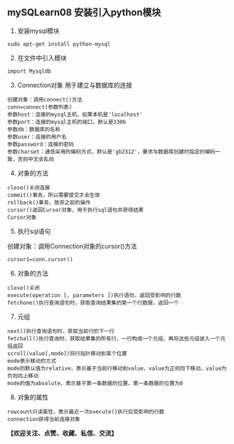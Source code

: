 ## mySQLearn08 安装引入python模块
1. 安装mysql模块
```
sudo apt-get install python-mysql
```
2. 在文件中引入模块
```
import Mysqldb
```
3. Connection对象
用于建立与数据库的连接
```
创建对象：调用connect()方法
conn=connect(参数列表)
参数host：连接的mysql主机，如果本机是'localhost'
参数port：连接的mysql主机的端口，默认是3306
参数db：数据库的名称
参数user：连接的用户名
参数password：连接的密码
参数charset：通信采用的编码方式，默认是'gb2312'，要求与数据库创建时指定的编码一致，否则中文会乱码
```
4. 对象的方法
```
close()关闭连接
commit()事务，所以需要提交才会生效
rollback()事务，放弃之前的操作
cursor()返回Cursor对象，用于执行sql语句并获得结果
Cursor对象
```
5. 执行sql语句

创建对象：调用Connection对象的cursor()方法
```
cursor1=conn.cursor()
```
6. 对象的方法
```
close()关闭
execute(operation [, parameters ])执行语句，返回受影响的行数
fetchone()执行查询语句时，获取查询结果集的第一个行数据，返回一个
```
7. 元组
```
next()执行查询语句时，获取当前行的下一行
fetchall()执行查询时，获取结果集的所有行，一行构成一个元组，再将这些元组装入一个元组返回
scroll(value[,mode])将行指针移动到某个位置
mode表示移动的方式
mode的默认值为relative，表示基于当前行移动到value，value为正则向下移动，value为负则向上移动
mode的值为absolute，表示基于第一条数据的位置，第一条数据的位置为0
```
8. 对象的属性
```
rowcount只读属性，表示最近一次execute()执行后受影响的行数
connection获得当前连接对象
```
**【欢迎关注、点赞、收藏、私信、交流】**